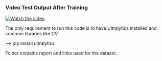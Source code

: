 
### Video Test Output After Training
[![Watch the video](https://img.youtube.com/vi/SYcF9TAeMaQ/0.jpg)](https://youtu.be/SYcF9TAeMaQ)

The only requirement to run this code is to have Ultralytics installed and common libraries like CV

--> pip install ultralytics

Folder contains report and links used for the dataset. 



